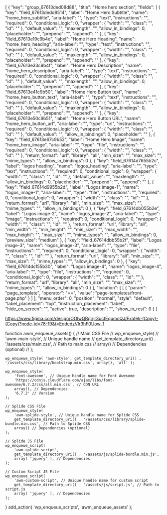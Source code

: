 [
    {
        "key": "group_67613ded08d88",
        "title": "Home hero section",
        "fields": [
            {
                "key": "field_67613dedd9514",
                "label": "Home Hero Subtitle",
                "name": "home_hero_subtitle",
                "aria-label": "",
                "type": "text",
                "instructions": "",
                "required": 0,
                "conditional_logic": 0,
                "wrapper": {
                    "width": "",
                    "class": "",
                    "id": ""
                },
                "default_value": "",
                "maxlength": "",
                "allow_in_bindings": 0,
                "placeholder": "",
                "prepend": "",
                "append": ""
            },
            {
                "key": "field_67613e19c9b4e",
                "label": "Home Hero Heading",
                "name": "home_hero_heading",
                "aria-label": "",
                "type": "text",
                "instructions": "",
                "required": 0,
                "conditional_logic": 0,
                "wrapper": {
                    "width": "",
                    "class": "",
                    "id": ""
                },
                "default_value": "",
                "maxlength": "",
                "allow_in_bindings": 0,
                "placeholder": "",
                "prepend": "",
                "append": ""
            },
            {
                "key": "field_67613e33c9b4f",
                "label": "Home Hero Description",
                "name": "home_hero_description",
                "aria-label": "",
                "type": "text",
                "instructions": "",
                "required": 0,
                "conditional_logic": 0,
                "wrapper": {
                    "width": "",
                    "class": "",
                    "id": ""
                },
                "default_value": "",
                "maxlength": "",
                "allow_in_bindings": 0,
                "placeholder": "",
                "prepend": "",
                "append": ""
            },
            {
                "key": "field_67613e41c9b50",
                "label": "Home Hero Button text",
                "name": "home_hero_button_text",
                "aria-label": "",
                "type": "text",
                "instructions": "",
                "required": 0,
                "conditional_logic": 0,
                "wrapper": {
                    "width": "",
                    "class": "",
                    "id": ""
                },
                "default_value": "",
                "maxlength": "",
                "allow_in_bindings": 0,
                "placeholder": "",
                "prepend": "",
                "append": ""
            },
            {
                "key": "field_67613e50c9b51",
                "label": "Home Hero Button URL",
                "name": "home_hero_button_url",
                "aria-label": "",
                "type": "url",
                "instructions": "",
                "required": 0,
                "conditional_logic": 0,
                "wrapper": {
                    "width": "",
                    "class": "",
                    "id": ""
                },
                "default_value": "",
                "allow_in_bindings": 0,
                "placeholder": ""
            },
            {
                "key": "field_67613e67c9b52",
                "label": "Home Hero Image",
                "name": "home_hero_image",
                "aria-label": "",
                "type": "file",
                "instructions": "",
                "required": 0,
                "conditional_logic": 0,
                "wrapper": {
                    "width": "",
                    "class": "",
                    "id": ""
                },
                "return_format": "url",
                "library": "all",
                "min_size": "",
                "max_size": "",
                "mime_types": "",
                "allow_in_bindings": 0
            },
            {
                "key": "field_67614d7655b2c",
                "label": "logos heading",
                "name": "logos_heading",
                "aria-label": "",
                "type": "text",
                "instructions": "",
                "required": 0,
                "conditional_logic": 0,
                "wrapper": {
                    "width": "",
                    "class": "",
                    "id": ""
                },
                "default_value": "",
                "maxlength": "",
                "allow_in_bindings": 0,
                "placeholder": "",
                "prepend": "",
                "append": ""
            },
            {
                "key": "field_67614d9955b2d",
                "label": "Logos image-1",
                "name": "logos_image-1",
                "aria-label": "",
                "type": "file",
                "instructions": "",
                "required": 0,
                "conditional_logic": 0,
                "wrapper": {
                    "width": "",
                    "class": "",
                    "id": ""
                },
                "return_format": "url",
                "library": "all",
                "min_size": "",
                "max_size": "",
                "mime_types": "",
                "allow_in_bindings": 0
            },
            {
                "key": "field_67614db055b2e",
                "label": "Logos image-2",
                "name": "logos_image-2",
                "aria-label": "",
                "type": "image",
                "instructions": "",
                "required": 0,
                "conditional_logic": 0,
                "wrapper": {
                    "width": "",
                    "class": "",
                    "id": ""
                },
                "return_format": "url",
                "library": "all",
                "min_width": "",
                "min_height": "",
                "min_size": "",
                "max_width": "",
                "max_height": "",
                "max_size": "",
                "mime_types": "",
                "allow_in_bindings": 0,
                "preview_size": "medium"
            },
            {
                "key": "field_67614dbb55b2f",
                "label": "Logos image-3",
                "name": "logos_image-3",
                "aria-label": "",
                "type": "file",
                "instructions": "",
                "required": 0,
                "conditional_logic": 0,
                "wrapper": {
                    "width": "",
                    "class": "",
                    "id": ""
                },
                "return_format": "url",
                "library": "all",
                "min_size": "",
                "max_size": "",
                "mime_types": "",
                "allow_in_bindings": 0
            },
            {
                "key": "field_67614dc155b30",
                "label": "Logos image-4",
                "name": "logos_image-4",
                "aria-label": "",
                "type": "file",
                "instructions": "",
                "required": 0,
                "conditional_logic": 0,
                "wrapper": {
                    "width": "",
                    "class": "",
                    "id": ""
                },
                "return_format": "url",
                "library": "all",
                "min_size": "",
                "max_size": "",
                "mime_types": "",
                "allow_in_bindings": 0
            }
        ],
        "location": [
            [
                {
                    "param": "page_template",
                    "operator": "==",
                    "value": "page-templates\/front-page.php"
                }
            ]
        ],
        "menu_order": 0,
        "position": "normal",
        "style": "default",
        "label_placement": "top",
        "instruction_placement": "label",
        "hide_on_screen": "",
        "active": true,
        "description": "",
        "show_in_rest": 0
    }
]





https://www.figma.com/design/OOlwQBqirjr3uctEqumcQJ/Exatek-(Copy)-(Copy)?node-id=78-19&t=EqdedzVlr3hF0Uow-1



function awm_enqueue_assets() {
	// Main CSS File
	// wp_enqueue_style(
	// 	'awm-main-style', // Unique handle name
	// 	get_template_directory_uri() . '/assets/css/main.css', // Path to main.css
	// 	array() // Dependencies (optional)
	// );

	wp_enqueue_style( 'awm-style', get_template_directory_uri() . '/assets/css/library/bootstrap.min.css', array(), 'all' );

	wp_enqueue_style(
		'font-awesome', // Unique handle name for Font Awesome
		'https://cdnjs.cloudflare.com/ajax/libs/font-awesome/6.7.2/css/all.min.css', // CDN URL
		array(), // Dependencies
		'6.7.2' // Version
	);
    
	// Splide CSS File
	wp_enqueue_style(
		'awm-splide-style', // Unique handle name for Splide CSS
		get_template_directory_uri() . '/assets/css/library/splide-bundle.min.css', // Path to Splide CSS
		array() // Dependencies (optional)
	);

	// Splide JS File
	wp_enqueue_script(
		'awm-splide-script',
		get_template_directory_uri() . '/assets/js/splide-bundle.min.js',
		array( 'jquery' ), // Dependencies
	);

	// Custom Script JS File
	wp_enqueue_script(
		'awm-custom-script', // Unique handle name for custom script
		get_template_directory_uri() . '/assets/js/script.js', // Path to script.js
		array( 'jquery' ), // Dependencies
	);
}
add_action( 'wp_enqueue_scripts', 'awm_enqueue_assets' );
